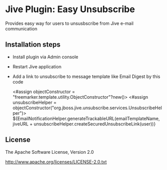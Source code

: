 Jive Plugin: Easy Unsubscribe
=============================

Provides easy way for users to unsusbscribe from Jive e-mail communication

Installation steps
------------------

* Install plugin via Admin console
* Restart Jive application
* Add a link to unsubscribe to message template like Email Digest by this code


	<#assign objectConstructor = "freemarker.template.utility.ObjectConstructor"?new()>
	<#assign unsubscribeHelper = objectConstructor("org.jboss.jive.unsubscribe.services.UnsubscribeHelper")>
	${EmailNotificationHelper.generateTrackableURL(emailTemplateName, jiveURL + unsubscribeHelper.createSecuredUnsubscribeLink(user))}



License
-------

The Apache Software License, Version 2.0

http://www.apache.org/licenses/LICENSE-2.0.txt